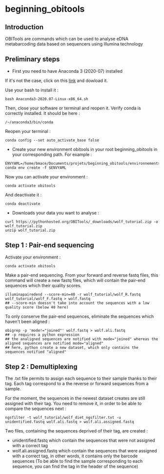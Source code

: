 # beginning_obitools

## Introduction

OBITools are commands which can be used to analyse eDNA metabarcoding data based on sequencers using Illumina technology

## Preliminary steps

- First you need to have Anaconda 3 (2020-07) installed

If it's not the case, click on this [link](https://www.anaconda.com/products/individual/get-started) and dowload it.

Use your bash to install it :
```
bash Anaconda3-2020.07-Linux-x86_64.sh
```

Then, close your software or terminal and reopen it.
Verify conda is correctly installed. It should be here :
```
/~/anaconda3/bin/conda
```

Reopen your terminal :
```
conda config --set auto_activate_base false
```

- Create your new environment obitools in your root beginning_obitools in your corresponding path. For example :
```
ENVYAML=/home/bmace/Documents/projets/beginning_obitools/environnements/obitools_env_conda.yaml
conda env create -f $ENVYAML
```

Now you can activate your environment :
```
conda activate obitools
```
And deactivate it :
```
conda deactivate
```

- Downloads your data you want to analyse :
```
curl https://pythonhosted.org/OBITools/_downloads/wolf_tutorial.zip -o wolf_tutorial.zip
unzip wolf_tutorial.zip
```

## Step 1 : Pair-end sequencing

Activate your environment :
```
conda activate obitools
```

Make a pair-end sequencing. From your forward and reverse fastq files, this command will create a new fastq files, which will contain the pair-end sequences which their quality scores.
```
illuminapairedend --score-min=40 -r wolf_tutorial/wolf_R.fastq wolf_tutorial/wolf_F.fastq > wolf.fastq
## --score-min doessn't take into account the sequences with a low quality score (below 40 here)
```

To only conserve the pair-end sequences, eliminate the sequences which haven't been aligned :
```
obigrep -p 'mode!="joined"' wolf.fastq > wolf.ali.fastq
## -p requires a python expression
## the analigned sequences are notified with mode="joined" whereas the aligned sequences are notified mode="aligned"
## here, python create a new dataset, which only contains the sequences notified "aligned"
```

## Step 2 : Demultiplexing

The .txt file permits to assign each sequence to their sample thanks to their tag. Each tag correspond to a the reverse or forward sequences from a sample.

For the moment, the sequences in the newest dataset creates are still assigned with their tag. 
You need to remove it, in order to be able to compare the sequences next :
```
ngsfilter -t wolf_tutorial/wolf_diet_ngsfilter.txt -u unidentified.fastq wolf.ali.fastq > wolf.ali.assigned.fastq
```

Two files, containing the sequences deprived of their tag, are created :
- unidentified.fastq which contain the sequences that were not assigned with a correct tag
- wolf.ali.assigned.fastq which contain the sequences that were assigned with a correct tag, in other words, it contains only the barcode sequences
(To be able to find the sample corresponding to each sequence, you can find the tag in the header of the sequence)